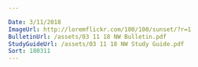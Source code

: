 ```yaml
---

Date: 3/11/2018
ImageUrl: http://loremflickr.com/100/100/sunset/?r=1
BulletinUrl: /assets/03 11 18 NW Bulletin.pdf
StudyGuideUrl: /assets/03 11 18 NW Study Guide.pdf
Sort: 180311
---
```

	
